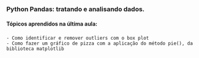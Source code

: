 ### Python Pandas: tratando e analisando dados.
 
#### Tópicos aprendidos na última aula:

###
    - Como identificar e remover outliers com o box plot
    - Como fazer um gráfico de pizza com a aplicação do método pie(), da biblioteca matplotlib


